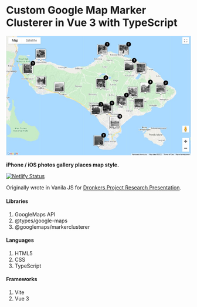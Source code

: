 # Custom Google Map Marker Clusterer in Vue 3 with TypeScript

![Preview](/images/preview.jpg)

**iPhone / iOS photos gallery places map style.**

[![Netlify Status](https://api.netlify.com/api/v1/badges/855113b4-5b7f-4b9d-a752-66815639c4ca/deploy-status)](https://app.netlify.com/sites/googlemap-custom-marker/deploys)

Originally wrote in Vanila JS for [Dronkers Project Research Presentation](https://kecunduk-dronkersproject.netlify.app/places.html).

#### Libraries
1. GoogleMaps API
5. @types/google-maps
6. @googlemaps/markerclusterer

#### Languages
1. HTML5
2. CSS
3. TypeScript

#### Frameworks
1. Vite
2. Vue 3
